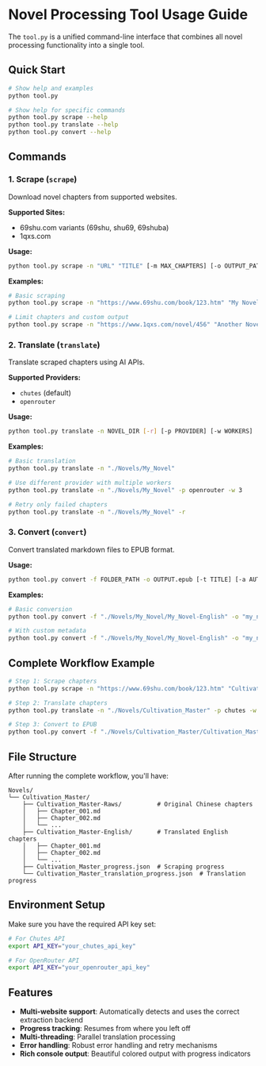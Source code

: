 # Novel Processing Tool Usage Guide

The `tool.py` is a unified command-line interface that combines all novel processing functionality into a single tool.

## Quick Start

```bash
# Show help and examples
python tool.py

# Show help for specific commands
python tool.py scrape --help
python tool.py translate --help
python tool.py convert --help
```

## Commands

### 1. Scrape (`scrape`)
Download novel chapters from supported websites.

**Supported Sites:**
- 69shu.com variants (69shu, shu69, 69shuba)
- 1qxs.com

**Usage:**
```bash
python tool.py scrape -n "URL" "TITLE" [-m MAX_CHAPTERS] [-o OUTPUT_PATH]
```

**Examples:**
```bash
# Basic scraping
python tool.py scrape -n "https://www.69shu.com/book/123.htm" "My Novel"

# Limit chapters and custom output
python tool.py scrape -n "https://www.1qxs.com/novel/456" "Another Novel" -m 50 -o "./CustomPath"
```

### 2. Translate (`translate`)
Translate scraped chapters using AI APIs.

**Supported Providers:**
- `chutes` (default)
- `openrouter`

**Usage:**
```bash
python tool.py translate -n NOVEL_DIR [-r] [-p PROVIDER] [-w WORKERS]
```

**Examples:**
```bash
# Basic translation
python tool.py translate -n "./Novels/My_Novel"

# Use different provider with multiple workers
python tool.py translate -n "./Novels/My_Novel" -p openrouter -w 3

# Retry only failed chapters
python tool.py translate -n "./Novels/My_Novel" -r
```

### 3. Convert (`convert`)
Convert translated markdown files to EPUB format.

**Usage:**
```bash
python tool.py convert -f FOLDER_PATH -o OUTPUT.epub [-t TITLE] [-a AUTHOR]
```

**Examples:**
```bash
# Basic conversion
python tool.py convert -f "./Novels/My_Novel/My_Novel-English" -o "my_novel.epub"

# With custom metadata
python tool.py convert -f "./Novels/My_Novel/My_Novel-English" -o "my_novel.epub" -t "My Awesome Novel" -a "Great Author"
```

## Complete Workflow Example

```bash
# Step 1: Scrape chapters
python tool.py scrape -n "https://www.69shu.com/book/123.htm" "Cultivation Master" -m 100

# Step 2: Translate chapters
python tool.py translate -n "./Novels/Cultivation_Master" -p chutes -w 2

# Step 3: Convert to EPUB
python tool.py convert -f "./Novels/Cultivation_Master/Cultivation_Master-English" -o "cultivation_master.epub" -t "Cultivation Master" -a "Unknown Author"
```

## File Structure

After running the complete workflow, you'll have:

```
Novels/
└── Cultivation_Master/
    ├── Cultivation_Master-Raws/          # Original Chinese chapters
    │   ├── Chapter_001.md
    │   ├── Chapter_002.md
    │   └── ...
    ├── Cultivation_Master-English/       # Translated English chapters
    │   ├── Chapter_001.md
    │   ├── Chapter_002.md
    │   └── ...
    ├── Cultivation_Master_progress.json  # Scraping progress
    └── Cultivation_Master_translation_progress.json  # Translation progress
```

## Environment Setup

Make sure you have the required API key set:

```bash
# For Chutes API
export API_KEY="your_chutes_api_key"

# For OpenRouter API  
export API_KEY="your_openrouter_api_key"
```

## Features

- **Multi-website support**: Automatically detects and uses the correct extraction backend
- **Progress tracking**: Resumes from where you left off
- **Multi-threading**: Parallel translation processing
- **Error handling**: Robust error handling and retry mechanisms
- **Rich console output**: Beautiful colored output with progress indicators 